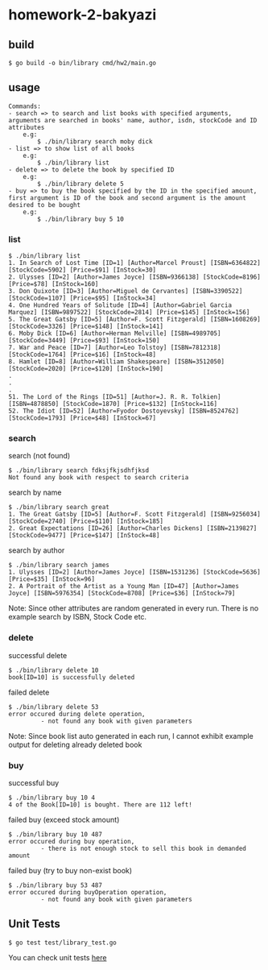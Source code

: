 # homework-2-bakyazi

## build
```shell
$ go build -o bin/library cmd/hw2/main.go
```

## usage
```
Commands:
- search => to search and list books with specified arguments, arguments are searched in books' name, author, isdn, stockCode and ID attributes
	e.g:
		$ ./bin/library search moby dick
- list => to show list of all books
	e.g:
		$ ./bin/library list
- delete => to delete the book by specified ID
	e.g:
		$ ./bin/library delete 5
- buy => to buy the book specified by the ID in the specified amount, first argument is ID of the book and second argument is the amount desired to be bought
	e.g:
		$ ./bin/library buy 5 10
```

### list
```shell
$ ./bin/library list          
1. In Search of Lost Time [ID=1] [Author=Marcel Proust] [ISBN=6364822] [StockCode=5902] [Price=$91] [InStock=30]
2. Ulysses [ID=2] [Author=James Joyce] [ISBN=9366138] [StockCode=8196] [Price=$78] [InStock=160]
3. Don Quixote [ID=3] [Author=Miguel de Cervantes] [ISBN=3390522] [StockCode=1107] [Price=$95] [InStock=34]
4. One Hundred Years of Solitude [ID=4] [Author=Gabriel Garcia Marquez] [ISBN=9897522] [StockCode=2814] [Price=$145] [InStock=156]
5. The Great Gatsby [ID=5] [Author=F. Scott Fitzgerald] [ISBN=1608269] [StockCode=3326] [Price=$148] [InStock=141]
6. Moby Dick [ID=6] [Author=Herman Melville] [ISBN=4989705] [StockCode=3449] [Price=$93] [InStock=150]
7. War and Peace [ID=7] [Author=Leo Tolstoy] [ISBN=7812318] [StockCode=1764] [Price=$16] [InStock=48]
8. Hamlet [ID=8] [Author=William Shakespeare] [ISBN=3512050] [StockCode=2020] [Price=$120] [InStock=190]
.
.
.
51. The Lord of the Rings [ID=51] [Author=J. R. R. Tolkien] [ISBN=4878850] [StockCode=1870] [Price=$132] [InStock=116]
52. The Idiot [ID=52] [Author=Fyodor Dostoyevsky] [ISBN=8524762] [StockCode=1793] [Price=$48] [InStock=67]
```

### search

search (not found)
```shell
$ ./bin/library search fdksjfkjsdhfjksd  
Not found any book with respect to search criteria
```

search by name
```shell
$ ./bin/library search great
1. The Great Gatsby [ID=5] [Author=F. Scott Fitzgerald] [ISBN=9256034] [StockCode=2740] [Price=$110] [InStock=185]
2. Great Expectations [ID=26] [Author=Charles Dickens] [ISBN=2139827] [StockCode=9477] [Price=$147] [InStock=48]
```

search by author
```shell
$ ./bin/library search james
1. Ulysses [ID=2] [Author=James Joyce] [ISBN=1531236] [StockCode=5636] [Price=$35] [InStock=96]
2. A Portrait of the Artist as a Young Man [ID=47] [Author=James Joyce] [ISBN=5976354] [StockCode=8708] [Price=$36] [InStock=79]
```

Note: Since other attributes are random generated in every run. There is no example search by ISBN, Stock Code etc.

### delete

successful delete
```shell
$ ./bin/library delete 10   
book[ID=10] is successfully deleted
```

failed delete
```shell
$ ./bin/library delete 53
error occured during delete operation,
         - not found any book with given parameters
```

Note: Since book list auto generated in each run, I cannot exhibit example output for deleting already deleted book

### buy
successful buy
```shell
$ ./bin/library buy 10 4  
4 of the Book[ID=10] is bought. There are 112 left!
```
failed buy (exceed stock amount)
```shell
$ ./bin/library buy 10 487
error occured during buy operation, 
         - there is not enough stock to sell this book in demanded amount
```

failed buy (try to buy non-exist book)
```shell
$ ./bin/library buy 53 487
error occured during buyOperation operation, 
         - not found any book with given parameters
```

## Unit Tests
```shell
$ go test test/library_test.go
```

You can check unit tests [here](test/library_test.go)